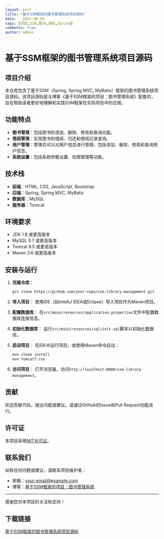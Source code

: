 ```yaml
---
layout: post
title: "基于SSM框架的图书管理系统项目源码"
date:   2022-08-04
tags: [项目,SSM,图书,源码,Spring]
comments: true
author: admin
---
```

# 基于SSM框架的图书管理系统项目源码

## 项目介绍

本仓库包含了基于SSM（Spring, Spring MVC, MyBatis）框架的图书管理系统项目源码。该项目源码是与博客《基于SSM框架的项目：图书管理系统》配套的，旨在帮助读者更好地理解和实践SSM框架在实际项目中的应用。

## 功能特点

- **图书管理**：包括图书的添加、删除、修改和查询功能。
- **借阅管理**：实现图书的借阅、归还和借阅记录查询。
- **用户管理**：管理员可以对用户信息进行管理，包括添加、删除、修改和查询用户信息。
- **系统设置**：包括系统参数设置、权限管理等功能。

## 技术栈

- **前端**：HTML, CSS, JavaScript, Bootstrap
- **后端**：Spring, Spring MVC, MyBatis
- **数据库**：MySQL
- **服务器**：Tomcat

## 环境要求

- JDK 1.8 或更高版本
- MySQL 5.7 或更高版本
- Tomcat 8.5 或更高版本
- Maven 3.6 或更高版本

## 安装与运行

1. **克隆仓库**：
   ```bash
   git clone https://github.com/your-repo/ssm-library-management.git
   ```

2. **导入项目**：
   使用IDE（如IntelliJ IDEA或Eclipse）导入项目作为Maven项目。

3. **配置数据库**：
   在`src/main/resources/application.properties`文件中配置数据库连接信息。

4. **初始化数据库**：
   运行`src/main/resources/sql/init.sql`脚本以初始化数据库。

5. **启动项目**：
   在IDE中运行项目，或使用Maven命令启动：
   ```bash
   mvn clean install
   mvn tomcat7:run
   ```

6. **访问项目**：
   打开浏览器，访问`http://localhost:8080/ssm-library-management`。

## 贡献

欢迎贡献代码，提出问题或建议。请通过GitHub的Issue和Pull Request功能进行。

## 许可证

本项目采用[MIT许可证](LICENSE)。

## 联系我们

如有任何问题或建议，请联系项目维护者：
- 邮箱：your-email@example.com
- 博客：[基于SSM框架的项目：图书管理系统](https://your-blog-url.com)

---

感谢您对本项目的关注和支持！

## 下载链接

[基于SSM框架的图书管理系统项目源码](https://pan.quark.cn/s/0a2a5c9706ea)